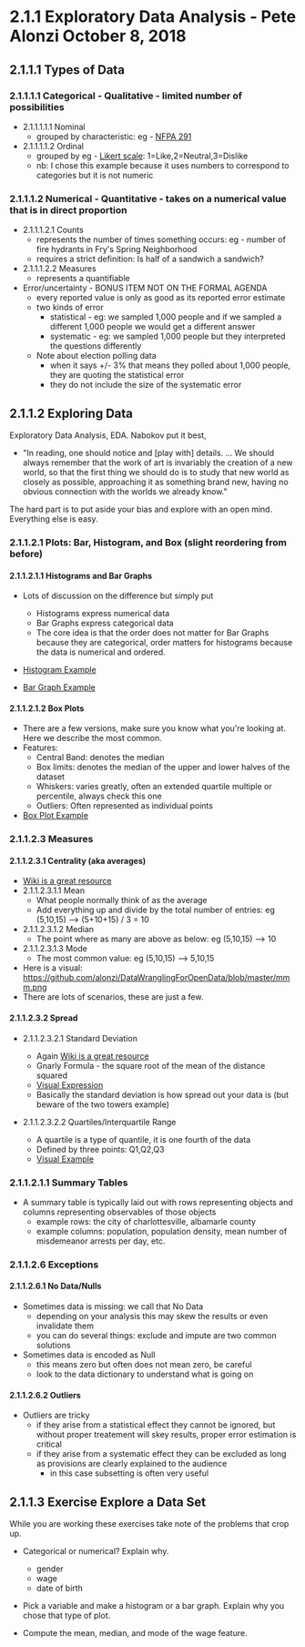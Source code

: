 # 2.1.1 Exploratory Data Analysis - Pete Alonzi October 8, 2018

## 2.1.1.1 Types of Data
### 2.1.1.1.1 Categorical - Qualitative - limited number of possibilities
* 2.1.1.1.1.1 Nominal
  * grouped by characteristic: eg - [NFPA 291](https://www.google.com/search?q=nfpa+291&safe=off&rlz=1C5CHFA_enUS690US690&source=lnms&tbm=isch&sa=X&ved=0ahUKEwiAjoKJtu3dAhXEMd8KHQlwAosQ_AUIDygC&biw=1440&bih=636&dpr=2#imgrc=pB0PvN24Ei9lNM:)
* 2.1.1.1.1.2 Ordinal
  * grouped by eg - [Likert scale](https://en.wikipedia.org/wiki/Likert_scale): 1=Like,2=Neutral,3=Dislike
  * nb: I chose this example because it uses numbers to correspond to categories but it is not numeric
### 2.1.1.1.2 Numerical - Quantitative - takes on a numerical value that is in direct proportion
* 2.1.1.1.2.1 Counts
  * represents the number of times something occurs: eg - number of fire hydrants in Fry's Spring Neighborhood
  * requires a strict definition: Is half of a sandwich a sandwich?
* 2.1.1.1.2.2 Measures
  * represents a quantifiable
* Error/uncertainty - BONUS ITEM NOT ON THE FORMAL AGENDA
  * every reported value is only as good as its reported error estimate
  * two kinds of error
    * statistical - eg: we sampled 1,000 people and if we sampled a different 1,000 people we would get a different answer
    * systematic - eg: we sampled 1,000 people but they interpreted the questions differently
  * Note about election polling data
    * when it says +/- 3% that means they polled about 1,000 people, they are quoting the statistical error
    * they do not include the size of the systematic error
  
## 2.1.1.2 Exploring Data

Exploratory Data Analysis, EDA. Nabokov put it best, 
* "In reading, one should notice and [play with] details. ... We should always remember that the work of art is invariably the creation of a new world, so that the first thing we should do is to study that new world as closely as possible, approaching it as something brand new, having no obvious connection with the worlds we already know."

The hard part is to put aside your bias and explore with an open mind. Everything else is easy.

### 2.1.1.2.1 Plots: Bar, Histogram, and Box (slight reordering from before)
#### 2.1.1.2.1.1 Histograms and Bar Graphs
* Lots of discussion on the difference but simply put
  * Histograms express numerical data
  * Bar Graphs express categorical data
  * The core idea is that the order does not matter for Bar Graphs because they are categorical, order matters for histograms because the data is numerical and ordered.

* [Histogram Example](https://github.com/alonzi/DataWranglingForOpenData/blob/master/histo.png)
* [Bar Graph Example](https://github.com/alonzi/DataWranglingForOpenData/blob/master/bargraph.jpg)
    
#### 2.1.1.2.1.2 Box Plots
* There are a few versions, make sure you know what you're looking at. Here we describe the most common.
* Features:
  * Central Band: denotes the median
  * Box limits: denotes the median of the upper and lower halves of the dataset
  * Whiskers: varies greatly, often an extended quartile multiple or percentile, always check this one
  * Outliers: Often represented as individual points
* [Box Plot Example](https://github.com/alonzi/DataWranglingForOpenData/blob/master/mm.png)

### 2.1.1.2.3 Measures
#### 2.1.1.2.3.1 Centrality (aka averages)
* [Wiki is a great resource](https://en.wikipedia.org/wiki/Mean)
* 2.1.1.2.3.1.1 Mean
  * What people normally think of as the average
  * Add everything up and divide by the total number of entries: eg (5,10,15) --> (5+10+15) / 3 = 10
* 2.1.1.2.3.1.2 Median
  * The point where as many are above as below: eg (5,10,15) --> 10
* 2.1.1.2.3.1.3 Mode
  * The most common value: eg (5,10,15) --> 5,10,15
* Here is a visual: https://github.com/alonzi/DataWranglingForOpenData/blob/master/mmm.png
* There are lots of scenarios, these are just a few.

#### 2.1.1.2.3.2 Spread
* 2.1.1.2.3.2.1 Standard Deviation
  * Again [Wiki is a great resource](https://en.wikipedia.org/wiki/Standard_deviation)
  * Gnarly Formula - the square root of the mean of the distance squared
  * [Visual Expression](https://github.com/alonzi/DataWranglingForOpenData/blob/master/sd.png)
  * Basically the standard deviation is how spread out your data is (but beware of the two towers example)
  
* 2.1.1.2.3.2.2 Quartiles/Interquartile Range
  * A quartile is a type of quantile, it is one fourth of the data
  * Defined by three points: Q1,Q2,Q3
  * [Visual Example](https://github.com/alonzi/DataWranglingForOpenData/blob/master/quartiles.png)

### 2.1.1.2.1.1 Summary Tables
* A summary table is typically laid out with rows representing objects and columns representing observables of those objects
  * example rows: the city of charlottesville, albamarle county
  * example columns: population, population density, mean number of misdemeanor arrests per day, etc.

### 2.1.1.2.6 Exceptions
#### 2.1.1.2.6.1 No Data/Nulls
* Sometimes data is missing: we call that No Data
  * depending on your analysis this may skew the results or even invalidate them
  * you can do several things: exclude and impute are two common solutions
* Sometimes data is encoded as Null
  * this means zero but often does not mean zero, be careful
  * look to the data dictionary to understand what is going on

#### 2.1.1.2.6.2 Outliers
* Outliers are tricky
  * if they arise from a statistical effect they cannot be ignored, but without proper treatement will skey results, proper error estimation is critical
  * if they arise from a systematic effect they can be excluded as long as provisions are clearly explained to the audience
    * in this case subsetting is often very useful


## 2.1.1.3 Exercise Explore a Data Set
While you are working these exercises take note of the problems that crop up.

* Categorical or numerical? Explain why.
  * gender
  * wage
  * date of birth
  
* Pick a variable and make a histogram or a bar graph. Explain why you chose that type of plot.

* Compute the mean, median, and mode of the wage feature.

